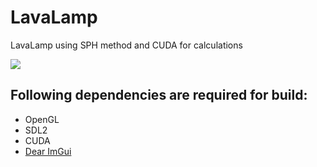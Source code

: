 # LavaLamp
LavaLamp using SPH method and CUDA for calculations

<img src="./LavaLamp.gif">

Following dependencies are required for build:
-----
* OpenGL
* SDL2
* CUDA
* [Dear ImGui](https://github.com/ocornut/imgui)
